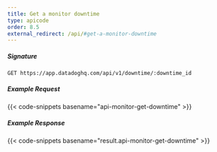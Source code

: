 ```yaml
---
title: Get a monitor downtime
type: apicode
order: 8.5
external_redirect: /api/#get-a-monitor-downtime
---
```

##### Signature
`GET https://app.datadoghq.com/api/v1/downtime/:downtime_id`
##### Example Request
{{< code-snippets basename="api-monitor-get-downtime" >}}
##### Example Response
{{< code-snippets basename="result.api-monitor-get-downtime" >}}
